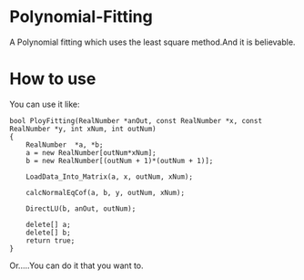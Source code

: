 # Polynomial-Fitting
A Polynomial fitting which uses the least square method.And it is believable.
# How to use
You can use it like:
```
bool PloyFitting(RealNumber *anOut, const RealNumber *x, const RealNumber *y, int xNum, int outNum)
{
    RealNumber  *a, *b;
    a = new RealNumber[outNum*xNum];
    b = new RealNumber[(outNum + 1)*(outNum + 1)];

    LoadData_Into_Matrix(a, x, outNum, xNum);

    calcNormalEqCof(a, b, y, outNum, xNum);

    DirectLU(b, anOut, outNum);

    delete[] a;
    delete[] b;
    return true;
}
```
Or.....You can do it that you want to.
